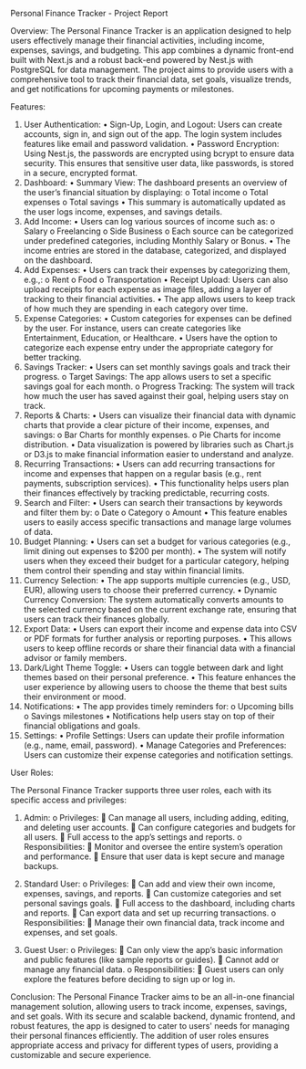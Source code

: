 Personal Finance Tracker - Project Report

Overview: The Personal Finance Tracker is an application designed to help users effectively manage their financial activities, including income, expenses, savings, and budgeting. This app combines a dynamic front-end built with Next.js and a robust back-end powered by Nest.js with PostgreSQL for data management. The project aims to provide users with a comprehensive tool to track their financial data, set goals, visualize trends, and get notifications for upcoming payments or milestones.

Features:

1. User Authentication:
  •	Sign-Up, Login, and Logout: Users can create accounts, sign in, and sign out of the app. The login system includes features like email and password validation.
  •	Password Encryption: Using Nest.js, the passwords are encrypted using bcrypt to ensure data security. This ensures that sensitive user data, like passwords, is stored in a secure, encrypted format.
2. Dashboard:
  •	Summary View: The dashboard presents an overview of the user’s financial situation by displaying:
    o	Total income
    o	Total expenses
    o	Total savings
  •	This summary is automatically updated as the user logs income, expenses, and savings details.
3. Add Income:
  •	Users can log various sources of income such as:
    o	Salary
    o	Freelancing
    o	Side Business
    o	Each source can be categorized under predefined categories, including Monthly Salary or Bonus.
  •	The income entries are stored in the database, categorized, and displayed on the dashboard.
4. Add Expenses:
  •	Users can track their expenses by categorizing them, e.g.,:
    o	Rent
    o	Food
    o	Transportation
  •	Receipt Upload: Users can also upload receipts for each expense as image files, adding a layer of tracking to their financial activities.
  •	The app allows users to keep track of how much they are spending in each category over time.
5. Expense Categories:
  •	Custom categories for expenses can be defined by the user. For instance, users can create categories like Entertainment, Education, or Healthcare.
  •	Users have the option to categorize each expense entry under the appropriate category for better tracking.
6. Savings Tracker:
  •  Users can set monthly savings goals and track their progress.
    o	Target Savings: The app allows users to set a specific savings goal for each month.
    o	Progress Tracking: The system will track how much the user has saved against their goal, helping users stay on track.
7. Reports & Charts:
  •	Users can visualize their financial data with dynamic charts that provide a clear picture of their income, expenses, and savings:
    o	Bar Charts for monthly expenses.
    o	Pie Charts for income distribution.
  •	Data visualization is powered by libraries such as Chart.js or D3.js to make financial information easier to understand and analyze.
8. Recurring Transactions:
  •	Users can add recurring transactions for income and expenses that happen on a regular basis (e.g., rent payments, subscription services).
  •	This functionality helps users plan their finances effectively by tracking predictable, recurring costs.
9. Search and Filter:
  •	Users can search their transactions by keywords and filter them by:
    o	Date
    o	Category
    o	Amount
  •	This feature enables users to easily access specific transactions and manage large volumes of data.
10. Budget Planning:
  •	Users can set a budget for various categories (e.g., limit dining out expenses to $200 per month).
  •	The system will notify users when they exceed their budget for a particular category, helping them control their spending and stay within financial limits.
11. Currency Selection:
  •	The app supports multiple currencies (e.g., USD, EUR), allowing users to choose their preferred currency.
  •	Dynamic Currency Conversion: The system automatically converts amounts to the selected currency based on the current exchange rate, ensuring that users can track their finances globally.
12. Export Data:
  •	Users can export their income and expense data into CSV or PDF formats for further analysis or reporting purposes.
  •	This allows users to keep offline records or share their financial data with a financial advisor or family members.
13. Dark/Light Theme Toggle:
  •	Users can toggle between dark and light themes based on their personal preference.
  •	This feature enhances the user experience by allowing users to choose the theme that best suits their environment or mood.
14. Notifications:
  •	The app provides timely reminders for:
    o	Upcoming bills
    o	Savings milestones
  •	Notifications help users stay on top of their financial obligations and goals.
15. Settings:
  •	Profile Settings: Users can update their profile information (e.g., name, email, password).
  •	Manage Categories and Preferences: Users can customize their expense categories and notification settings.

User Roles:

The Personal Finance Tracker supports three user roles, each with its specific access and privileges:

1.	Admin:
  o	Privileges:
    	Can manage all users, including adding, editing, and deleting user accounts.
    	Can configure categories and budgets for all users.
    	Full access to the app’s settings and reports.
  o	Responsibilities:
    	Monitor and oversee the entire system’s operation and performance.
    	Ensure that user data is kept secure and manage backups.

2.	Standard User:
  o	Privileges:
    	Can add and view their own income, expenses, savings, and reports.
    	Can customize categories and set personal savings goals.
    	Full access to the dashboard, including charts and reports.
    	Can export data and set up recurring transactions.
  o	Responsibilities:
    	Manage their own financial data, track income and expenses, and set goals.

3.	Guest User:
  o	Privileges:
    	Can only view the app’s basic information and public features (like sample reports or guides).
    	Cannot add or manage any financial data.
  o	Responsibilities:
    	Guest users can only explore the features before deciding to sign up or log in.

Conclusion:
The Personal Finance Tracker aims to be an all-in-one financial management solution, allowing users to track income, expenses, savings, and set goals. With its secure and scalable backend, dynamic frontend, and robust features, the app is designed to cater to users' needs for managing their personal finances efficiently. The addition of user roles ensures appropriate access and privacy for different types of users, providing a customizable and secure experience.
